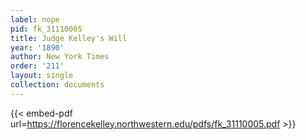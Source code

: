 ```yaml
---
label: nope
pid: fk_31110005
title: Judge Kelley's Will
year: '1890'
author: New York Times
order: '211'
layout: single
collection: documents
---
```



{{< embed-pdf url=https://florencekelley.northwestern.edu/pdfs/fk_31110005.pdf >}}